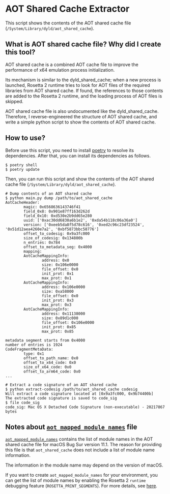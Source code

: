 # AOT Shared Cache Extractor

This script shows the contents of the AOT shared cache file (`/System/Library/dyld/aot_shared_cache`).

## What is AOT shared cache file? Why did I create this tool?

AOT shared cache is a combined AOT cache file to improve the performance of x64 emulation process initialization.

Its mechanism is similar to the dyld\_shared\_cache; when a new process is launched, Rosetta 2 runtime tries to look for AOT files of the required libraries from AOT shared cache. If found, the references to those contents are added to the Rosetta 2 runtime, and the loading process of AOT files is skipped.

AOT shared cache file is also undocumented like the dyld\_shared\_cache. Therefore, I reverse-engineered the structure of AOT shared cache, and write a simple python script to show the contents of AOT shared cache.

## How to use?

Before use this script, you need to install [poetry](https://github.com/python-poetry/poetry) to resolve its dependencies.
After that, you can install its dependencies as follows.

```
$ poetry shell
$ poetry update
```

Then, you can run this script and show the contents of the AOT shared cache file (`/System/Library/dyld/aot_shared_cache`).

```
# Dump contents of an AOT shared cache
$ python main.py dump /path/to/aot_shared_cache
AotCacheHeader:
        magic: 0x6568636143746f41
        field_0x8: 0x901e87ff163d262d
        field_0x10: 0xd530e2b9dd65e280
        uuid: ['0xac30dd6830a6b1e2', '0xda54b118c06a36a0']
        version: ['0xeeb5da8f5d78c616', '0xed2c96c23df23524', '0x51d12aea4260e7a2', '0xbf5873bbc58776']
        offset_to_codesig: 0x9a3fc000
        size_of_codesig: 0x134800b
        n_entries: 0x784
        offset_to_metadata_seg: 0x4000
        mapping:
        AotCacheMappingInfo:
                address: 0x0
                size: 0x106e0000
                file_offset: 0x0
                init_prot: 0x1
                max_prot: 0x1
        AotCacheMappingInfo:
                address: 0x106e0000
                size: 0xa58000
                file_offset: 0x0
                init_prot: 0x3
                max_prot: 0x3
        AotCacheMappingInfo:
                address: 0x11138000
                size: 0x89d1c000
                file_offset: 0x106e0000
                init_prot: 0x85
                max_prot: 0x85

metadata segment starts from 0x4000
number of entries is 1924
CodeFragmentMetaData:
        type: 0x1
        offset_to_path_name: 0x0
        offset_to_x64_code: 0x0
        size_of_x64_code: 0x0
        offset_to_arm64_code: 0x0
...

# Extract a code signature of an AOT shared cache
$ python extract-codesig /path/to/aot_shared_cache codesig
Will extract a code signature located at [0x9a3fc000, 0x9b74400b]
The extracted code signature is saved to code_sig
$ file code_sig
code_sig: Mac OS X Detached Code Signature (non-executable) - 20217867 bytes
```

## Notes about [`aot_mapped_module_names`](./aot_mapped_module_names) file

[`aot_mapped_module_names`](./aot_mapped_module_names) contains the list of module names in the AOT shared cache file for macOS Bug Sur version 11.1.
The reason for providing this file is that `aot_shared_cache` does not include a list of module name information.

The information in the module name may depend on the version of macOS.

If you want to create `aot_mapped_module_names` for your environment, you can get the list of module names by enabling the Rosetta 2 `runtime` debugging feature (`ROSETTA_PRINT_SEGMENTS`). For more details, see [here](https://ffri.github.io/ProjectChampollion/part2/#rosetta_print_segments).
